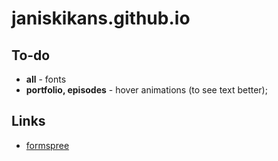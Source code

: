# janiskikans.github.io

## To-do

- **all** - fonts
- **portfolio, episodes** - hover animations (to see text better);


## Links

- [formspree](https://formspree.io/)
